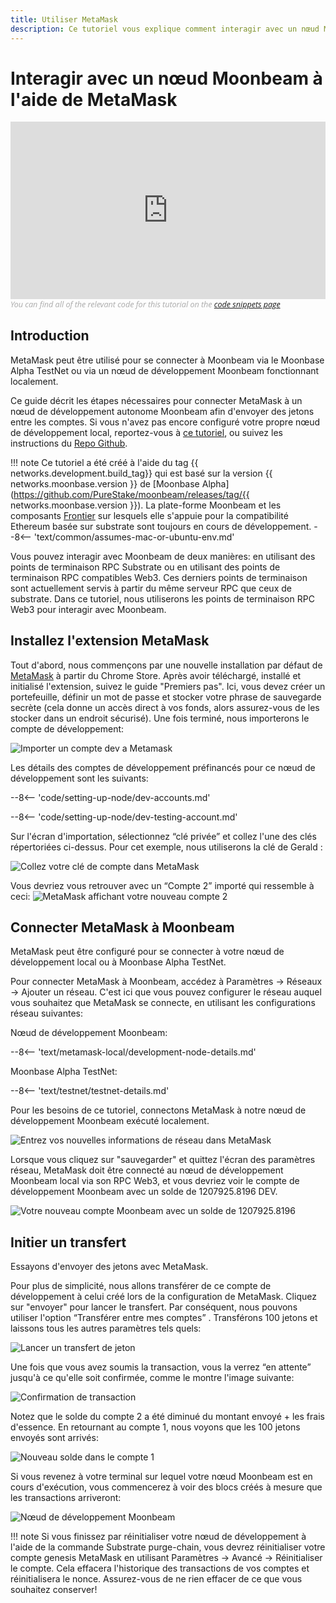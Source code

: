 ```yaml
---
title: Utiliser MetaMask
description: Ce tutoriel vous explique comment interagir avec un nœud Moonbeam local à l'aide d'une installation par défaut du plug-in de navigateur MetaMask.
---
```


# Interagir avec un nœud Moonbeam à l'aide de MetaMask

<style>.embed-container { position: relative; padding-bottom: 56.25%; height: 0; overflow: hidden; max-width: 100%; } .embed-container iframe, .embed-container object, .embed-container embed { position: absolute; top: 0; left: 0; width: 100%; height: 100%; }</style><div class='embed-container'><iframe src='https://www.youtube.com/embed//hrpBd2-a7as' frameborder='0' allowfullscreen></iframe></div>
<style>.caption { font-family: Open Sans, sans-serif; font-size: 0.9em; color: rgba(170, 170, 170, 1); font-style: italic; letter-spacing: 0px; position: relative;}</style><div class='caption'>You can find all of the relevant code for this tutorial on the <a href="{{ config.site_url }}resources/code-snippets/">code snippets page</a></div>

## Introduction

MetaMask peut être utilisé pour se connecter à Moonbeam via le Moonbase Alpha TestNet ou via un nœud de développement Moonbeam fonctionnant localement.

Ce guide décrit les étapes nécessaires pour connecter MetaMask à un nœud de développement autonome Moonbeam afin d'envoyer des jetons entre les comptes. Si vous n'avez pas encore configuré votre propre nœud de développement local, reportez-vous à [ce tutoriel](/getting-started/local-node/setting-up-a-node/),  ou suivez les instructions du [Repo Github](https://github.com/PureStake/moonbeam/).

!!! note
    Ce tutoriel a été créé à l'aide du tag {{ networks.development.build_tag}} qui est basé sur la version {{ networks.moonbase.version }} de [Moonbase Alpha](https://github.com/PureStake/moonbeam/releases/tag/{{ networks.moonbase.version }}). La plate-forme Moonbeam et les composants [Frontier](https://github.com/paritytech/frontier) sur lesquels elle s'appuie pour la compatibilité Ethereum basée sur substrate sont toujours en cours de développement. 
    --8<-- 'text/common/assumes-mac-or-ubuntu-env.md'

Vous pouvez interagir avec Moonbeam de deux manières: en utilisant des points de terminaison RPC Substrate ou en utilisant des points de terminaison RPC compatibles Web3. Ces derniers points de terminaison sont actuellement servis à partir du même serveur RPC que ceux de substrate. Dans ce tutoriel, nous utiliserons les points de terminaison RPC Web3 pour interagir avec Moonbeam.

## Installez l'extension MetaMask

Tout d'abord, nous commençons par une nouvelle installation par défaut de [MetaMask](https://metamask.io/) à partir du Chrome Store. Après avoir téléchargé, installé et initialisé l'extension, suivez le guide "Premiers pas". Ici, vous devez créer un portefeuille, définir un mot de passe et stocker votre phrase de sauvegarde secrète (cela donne un accès direct à vos fonds, alors assurez-vous de les stocker dans un endroit sécurisé). Une fois terminé, nous importerons le compte de développement:

![Importer un compte dev a Metamask](/images/metamask/using-metamask-1.png)

Les détails des comptes de développement préfinancés pour ce nœud de développement sont les suivants:

--8<-- 'code/setting-up-node/dev-accounts.md'

--8<-- 'code/setting-up-node/dev-testing-account.md'

Sur l'écran d'importation, sélectionnez “clé privée” et collez l'une des clés répertoriées ci-dessus. Pour cet exemple, nous utiliserons la clé de Gerald :

![Collez votre clé de compte dans MetaMask](/images/metamask/using-metamask-2.png)

Vous devriez vous retrouver avec un “Compte 2”  importé qui ressemble à ceci:
![MetaMask affichant votre nouveau compte 2](/images/metamask/using-metamask-3.png)

## Connecter MetaMask à Moonbeam

MetaMask peut être configuré pour se connecter à votre nœud de développement local ou à Moonbase Alpha TestNet. 

Pour connecter MetaMask à Moonbeam, accédez à Paramètres -> Réseaux -> Ajouter un réseau. C'est ici que vous pouvez configurer le réseau auquel vous souhaitez que MetaMask se connecte, en utilisant les configurations réseau suivantes:

Nœud de développement Moonbeam:

--8<-- 'text/metamask-local/development-node-details.md'

Moonbase Alpha TestNet:

--8<-- 'text/testnet/testnet-details.md'

Pour les besoins de ce tutoriel, connectons MetaMask à notre nœud de développement Moonbeam exécuté localement.

![Entrez vos nouvelles informations de réseau dans MetaMask](/images/metamask/using-metamask-4.png)

Lorsque vous cliquez sur "sauvegarder" et quittez l'écran des paramètres réseau, MetaMask doit être connecté au nœud de développement Moonbeam local via son RPC Web3, et vous devriez voir le compte de développement Moonbeam avec un solde de 1207925.8196 DEV.

![Votre nouveau compte Moonbeam avec un solde de 1207925.8196](/images/metamask/using-metamask-5.png)

## Initier un transfert

Essayons d'envoyer des jetons avec MetaMask.

Pour plus de simplicité, nous allons transférer de ce compte de développement à celui créé lors de la configuration de MetaMask. Cliquez sur "envoyer" pour lancer le transfert. Par conséquent, nous pouvons utiliser l'option “Transférer entre mes comptes” . Transférons 100 jetons et laissons tous les autres paramètres tels quels:

![Lancer un transfert de jeton](/images/metamask/using-metamask-6.png)

Une fois que vous avez soumis la transaction, vous la verrez “en attente” jusqu'à ce qu'elle soit confirmée, comme le montre l'image suivante:

![Confirmation de transaction](/images/metamask/using-metamask-7.png)

Notez que le solde du compte 2 a été diminué du montant envoyé + les frais d'essence. En retournant au compte 1, nous voyons que les 100 jetons envoyés sont arrivés:

![Nouveau solde dans le compte 1](/images/metamask/using-metamask-8.png)

Si vous revenez à votre terminal sur lequel votre nœud Moonbeam est en cours d'exécution, vous commencerez à voir des blocs créés à mesure que les transactions arriveront:

![Nœud de développement Moonbeam](/images/metamask/using-metamask-9.png)

!!! note
    Si vous finissez par réinitialiser votre nœud de développement à l'aide de la commande Substrate purge-chain, vous devrez réinitialiser votre compte genesis MetaMask en utilisant Paramètres -> Avancé -> Réinitialiser le compte. Cela effacera l'historique des transactions de vos comptes et réinitialisera le nonce. Assurez-vous de ne rien effacer de ce que vous souhaitez conserver!
 

